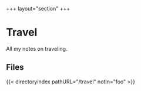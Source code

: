 +++
layout="section"
+++

# Travel
All my notes on traveling.

## Files

{{< directoryindex pathURL="/travel" notIn="foo" >}}


